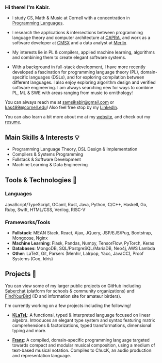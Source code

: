 ### Hi there! I'm Kabir.

- I study CS, Math & Music at Cornell with a concentration in [Programming Languages](https://pl.cs.cornell.edu/).
- I research the applications \& intersections between programming language theory and computer architecture at <a href="https://capra.cs.cornell.edu/" target="_blank">CAPRA</a>, and work as a software developer at <a href="https://www.cs.cornell.edu/projects/cms/cmsx/" target="_blank">CMSX</a> and a data analyst at <a href="https://merlin.allaboutbirds.org/" target="_blank">Merlin</a>.

- My interests lie in PL & compilers, applied machine learning, algorithms and combining them to create elegant software systems.

- With a background in full-stack development, I have more recently developed a fascination for programming language theory (PL), domain-specific languages (DSLs), and for exploring compilation between different languages. I also enjoy exploring algorithm design and verified software engineering. I am always searching new for ways to combine PL, ML & SWE with areas ranging from music to ornithology!

You can always reach me at <a href="mailto:samsikabir@gmail.com" target="_blank">samsikabir@gmail.com</a> or <a href="mailto:kas499@cornell.edu" target="_blank">kas499@cornell.edu</a>! Also feel free stop by my <a href="https://www.linkedin.com/in/kabir-samsi/" target="_blank">LinkedIn</a>.

You can also learn a bit more about me at my <a href="https://kabirsamsi.com" target="_blank">website</a>, and check out my <a href="https://github.com/KabirSamsi/KabirSamsi/blob/main/Kabir%20Samsi%20Resume%20(2024).pdf">resume</a>.

## Main Skills & Interests 💡
- Programming Language Theory, DSL Design & Implementation
- Compilers \& Systems Programming
- Fullstack \& Software Development
- Machine Learning \& Data Engineering

## Tools & Technologies 🔧
  ### Languages
  JavaScript/TypeScript, OCaml, Rust, Java, Python, C/C++, Haskell, Go, Ruby, Swift, HTML/CSS, Verilog, RISC-V

### Frameworks/Tools
  - **Fullstack**: MEAN Stack, React, Ajax, JQuery, JSP/EJS/Pug, Bootstrap, Mongoose, Nginx
  - **Machine Learning**: Flask, Pandas, Numpy, TensorFlow, PyTorch, Keras
  - **Databases**: MongoDB, SQL/PostgreSQL/MariaDB, Neo4j, AWS Lambda
  - **Other**: LaTeX, Git, Parsers (Menhir, Lalrpop, Yacc, JavaCC), Proof Systems (Coq, Idris)

## Projects 🌱
You can view some of my larger public projects on GitHub including <a href="https://github.com/Saberchat/saberchat" target="_blank">Saberchat</a> (platform for schools & community organizations) and <a href="https://github.com/KabirSamsi/find-your-bird/" target="_blank">FindYourBird</a> (ID and information site for amateur birders).

I'm currently working on a few projects including the following!

- **[KLaTsL]([url](https://github.com/KabirSamsi/KLaTsL/))**: A functional, typed & interpreted language focused on linear algebra. Introduces an elegant type system and syntax featuring matrix comprehensions & factorizations, typed transformations, dimensional typing and more.

- **[Franz]([url](https://github.com/KabirSamsi/franz/))**: A compiled, domain-specific programming language targeted towards compact and modular musical composition, using a medium of text-based musical notation. Compiles to ChucK, an audio production and representation language.
